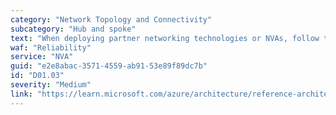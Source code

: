 ```yaml
---
category: "Network Topology and Connectivity"
subcategory: "Hub and spoke"
text: "When deploying partner networking technologies or NVAs, follow the partner vendor's guidance."
waf: "Reliability"
service: "NVA"
guid: "e2e8abac-3571-4559-ab91-53e89f89dc7b"
id: "D01.03"
severity: "Medium"
link: "https://learn.microsoft.com/azure/architecture/reference-architectures/dmz/nva-ha"
---
```

